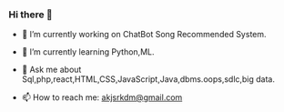 ### Hi there 👋


- 🔭 I’m currently working on ChatBot Song Recommended System.

- 🌱 I’m currently learning Python,ML.

- 💬 Ask me about Sql,php,react,HTML,CSS,JavaScript,Java,dbms.oops,sdlc,big data.

- 📫 How to reach me: akjsrkdm@gmail.com
 

